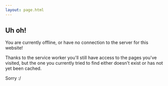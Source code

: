 ```yaml
---
layout: page.html
---
```


## Uh oh!

You are currently offline, or have no connection to the server for this website!

Thanks to the service worker you'll still have access to the pages you've visited, but the one you currently tried to find either doesn't exist or has not yet been cached.

Sorry :/
